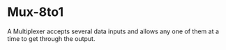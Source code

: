 # Mux-8to1
A Multiplexer accepts several data inputs and allows any one of them at a time to get through the output. 
